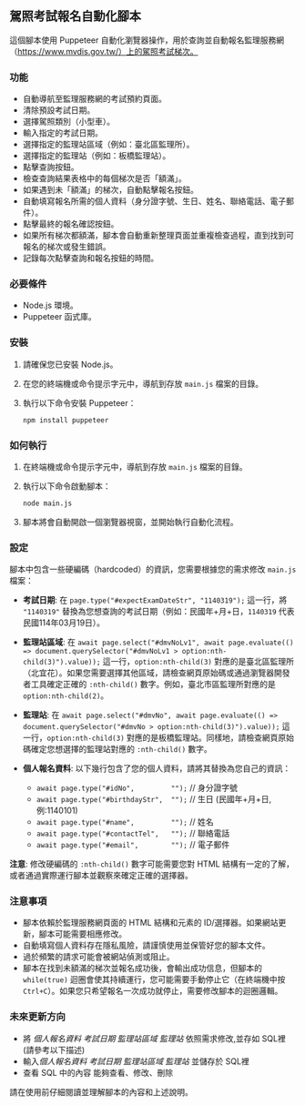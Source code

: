 ## 駕照考試報名自動化腳本

這個腳本使用 Puppeteer 自動化瀏覽器操作，用於查詢並自動報名監理服務網（https://www.mvdis.gov.tw/）上的駕照考試梯次。

### 功能

- 自動導航至監理服務網的考試預約頁面。
- 清除預設考試日期。
- 選擇駕照類別（小型車）。
- 輸入指定的考試日期。
- 選擇指定的監理站區域（例如：臺北區監理所）。
- 選擇指定的監理站（例如：板橋監理站）。
- 點擊查詢按鈕。
- 檢查查詢結果表格中的每個梯次是否「額滿」。
- 如果遇到未「額滿」的梯次，自動點擊報名按鈕。
- 自動填寫報名所需的個人資料（身分證字號、生日、姓名、聯絡電話、電子郵件）。
- 點擊最終的報名確認按鈕。
- 如果所有梯次都額滿，腳本會自動重新整理頁面並重複檢查過程，直到找到可報名的梯次或發生錯誤。
- 記錄每次點擊查詢和報名按鈕的時間。

### 必要條件

- Node.js 環境。
- Puppeteer 函式庫。

### 安裝

1.  請確保您已安裝 Node.js。
2.  在您的終端機或命令提示字元中，導航到存放 `main.js` 檔案的目錄。
3.  執行以下命令安裝 Puppeteer：

    ```bash
    npm install puppeteer
    ```

### 如何執行

1.  在終端機或命令提示字元中，導航到存放 `main.js` 檔案的目錄。
2.  執行以下命令啟動腳本：

    ```bash
    node main.js
    ```

3.  腳本將會自動開啟一個瀏覽器視窗，並開始執行自動化流程。

### 設定

腳本中包含一些硬編碼（hardcoded）的資訊，您需要根據您的需求修改 `main.js` 檔案：

- **考試日期**: 在 `page.type("#expectExamDateStr", "1140319");` 這一行，將 `"1140319"` 替換為您想查詢的考試日期（例如：民國年+月+日，`1140319` 代表民國114年03月19日）。
- **監理站區域**: 在 `await page.select("#dmvNoLv1", await page.evaluate(() => document.querySelector("#dmvNoLv1 > option:nth-child(3)").value));` 這一行，`option:nth-child(3)` 對應的是臺北區監理所（北宜花）。如果您需要選擇其他區域，請檢查網頁原始碼或通過瀏覽器開發者工具確定正確的 `:nth-child()` 數字。例如，臺北市區監理所對應的是 `option:nth-child(2)`。
- **監理站**: 在 `await page.select("#dmvNo", await page.evaluate(() => document.querySelector("#dmvNo > option:nth-child(3)").value));` 這一行，`option:nth-child(3)` 對應的是板橋監理站。同樣地，請檢查網頁原始碼確定您想選擇的監理站對應的 `:nth-child()` 數字。

- **個人報名資料**: 以下幾行包含了您的個人資料，請將其替換為您自己的資訊：
    - `await page.type("#idNo",         "");` // 身分證字號
    - `await page.type("#birthdayStr",  "");` // 生日 (民國年+月+日,例:1140101)
    - `await page.type("#name",         "");` // 姓名
    - `await page.type("#contactTel",   "");` // 聯絡電話
    - `await page.type("#email",        "");` // 電子郵件

**注意**: 修改硬編碼的 `:nth-child()` 數字可能需要您對 HTML 結構有一定的了解，或者通過實際運行腳本並觀察來確定正確的選擇器。

### 注意事項

- 腳本依賴於監理服務網頁面的 HTML 結構和元素的 ID/選擇器。如果網站更新，腳本可能需要相應修改。
- 自動填寫個人資料存在隱私風險，請謹慎使用並保管好您的腳本文件。
- 過於頻繁的請求可能會被網站偵測或阻止。
- 腳本在找到未額滿的梯次並報名成功後，會輸出成功信息，但腳本的 `while(true)` 迴圈會使其持續運行，您可能需要手動停止它（在終端機中按 `Ctrl+C`）。如果您只希望報名一次成功就停止，需要修改腳本的迴圈邏輯。


### 未來更新方向
- 將 *個人報名資料* *考試日期* *監理站區域* *監理站* 依照需求修改,並存如 SQL裡(請參考以下描述)
- 輸入*個人報名資料* *考試日期* *監理站區域* *監理站* 並儲存於 SQL裡
- 查看 SQL 中的內容 能夠查看、修改、刪除

請在使用前仔細閱讀並理解腳本的內容和上述說明。 
